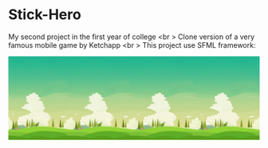 # Stick-Hero
My second project in the first year of college <br \>
Clone version of a very famous mobile game by Ketchapp <br \>
This project use SFML framework:

![Image of Stick-Hero](https://github.com/DucKhaiTong/Stick-Hero/blob/master/Resources/images/Game%20Background.png)
